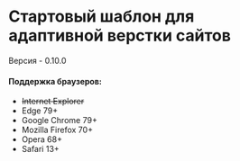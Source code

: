 # Стартовый шаблон для адаптивной верстки сайтов
Версия - 0.10.0  
#### Поддержка браузеров:
- ~~Internet Explorer~~
- Edge 79+
- Google Chrome 79+
- Mozilla Firefox 70+
- Opera 68+
- Safari 13+